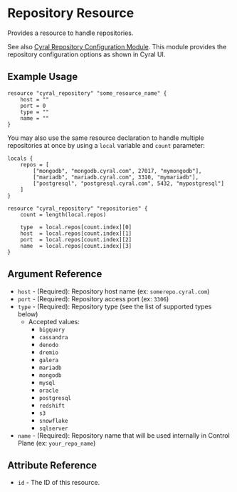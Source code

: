 # Repository Resource

Provides a resource to handle repositories.

See also [Cyral Repository Configuration Module](https://github.com/cyralinc/terraform-cyral-repository-config).
This module provides the repository configuration options as shown in Cyral UI.


## Example Usage

```hcl
resource "cyral_repository" "some_resource_name" {
    host = ""
    port = 0
    type = ""
    name = ""
}
```

You may also use the same resource declaration to handle multiple repositories at once by using a `local` variable and `count` parameter:


```hcl
locals {
    repos = [
        ["mongodb", "mongodb.cyral.com", 27017, "mymongodb"],
        ["mariadb", "mariadb.cyral.com", 3310, "mymariadb"],
        ["postgresql", "postgresql.cyral.com", 5432, "mypostgresql"]
    ]
}

resource "cyral_repository" "repositories" {
    count = length(local.repos)

    type  = local.repos[count.index][0]
    host  = local.repos[count.index][1]
    port  = local.repos[count.index][2]
    name  = local.repos[count.index][3]
}
```

## Argument Reference

* `host` - (Required): Repository host name (ex: `somerepo.cyral.com`)
* `port` - (Required): Repository access port (ex: `3306`)
* `type` - (Required): Repository type (see the list of supported types below)
  * Accepted values: 
    - `bigquery`
    - `cassandra`
    - `denodo`
    - `dremio`
    - `galera`
    - `mariadb`
    - `mongodb`
    - `mysql`
    - `oracle`
    - `postgresql`
    - `redshift`
    - `s3`
    - `snowflake`
    - `sqlserver`
* `name` - (Required): Repository name that will be used internally in Control Plane (ex: `your_repo_name`)

## Attribute Reference
* `id` - The ID of this resource.
